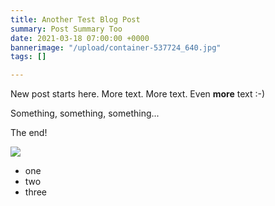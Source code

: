 ```yaml
---
title: Another Test Blog Post
summary: Post Summary Too
date: 2021-03-18 07:00:00 +0000
bannerimage: "/upload/container-537724_640.jpg"
tags: []

---
```

<BlogHeader :frontmatter="$frontmatter" />

New post starts here. More text. More text. Even **more** text :-)

Something, something, something...

The end!

![](/upload/default-banner.jpg)

* one
* two
* three

<BlogFooter :frontmatter="$frontmatter" />